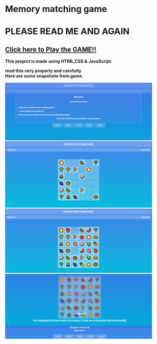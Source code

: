 # Memory matching game
# PLEASE READ ME AND AGAIN
## <b> [Click here to Play the GAME!!](https://vectorstatic.github.io/Memory-Matching-Game/)


This project is made using HTML,CSS &amp; JavaScript.

read this very properly and carefully
<br>
Here are some snapshots from game.

<img src="Images/snapshot1.PNG" width=95% alt="snapshots">
<img src="Images/snapshot2.PNG" width=95% alt="snapshots">
<img src="Images/snapshot3.PNG" width=95% alt="snapshots">
<img src="Images/snapshot4.PNG" width=95% alt="snapshots">

<br><br>
